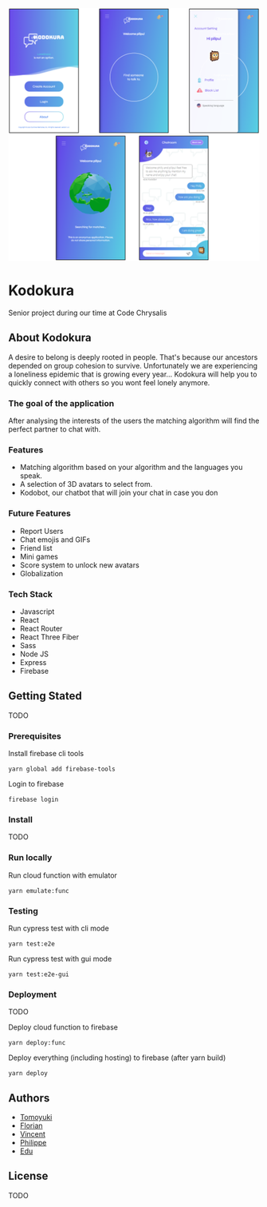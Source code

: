 <div align="center">
  <img src="https://github.com/Ryukyo/Kodokura/blob/development/showcase2.PNG?raw=true" alt="screenshot-collection"/>
</div>

# Kodokura

Senior project during our time at Code Chrysalis

## About Kodokura

A desire to belong is deeply rooted in people. That's because our ancestors depended on group cohesion to survive.
Unfortunately we are experiencing a loneliness epidemic that is growing every year…
Kodokura will help you to quickly connect with others so you wont feel lonely anymore.

### The goal of the application

After analysing the interests of the users the matching algorithm will find the perfect partner to chat with.

### Features

- Matching algorithm based on your algorithm and the languages you speak.
- A selection of 3D avatars to select from.
- Kodobot, our chatbot that will join your chat in case you don

### Future Features

- Report Users
- Chat emojis and GIFs
- Friend list
- Mini games
- Score system to unlock new avatars
- Globalization

### Tech Stack

- Javascript
- React
- React Router
- React Three Fiber
- Sass
- Node JS
- Express
- Firebase

## Getting Stated

TODO

### Prerequisites

Install firebase cli tools

```
yarn global add firebase-tools
```

Login to firebase

```
firebase login
```

### Install

TODO

### Run locally

Run cloud function with emulator

```
yarn emulate:func
```

### Testing

Run cypress test with cli mode

```
yarn test:e2e
```

Run cypress test with gui mode

```
yarn test:e2e-gui
```

### Deployment

TODO

Deploy cloud function to firebase

```
yarn deploy:func
```

Deploy everything (including hosting) to firebase (after yarn build)

```
yarn deploy
```

## Authors

- [Tomoyuki](https://github.com/bakisunsan)
- [Florian](https://github.com/Ryukyo)
- [Vincent](https://github.com/TwenLeMammouth)
- [Philippe](https://github.com/pw-yuu)
- [Edu](https://github.com/eduru)

## License

TODO
